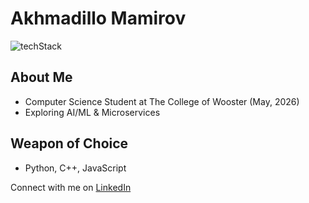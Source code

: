 # Akhmadillo Mamirov
![techStack](https://github.com/akhmadmamirov/akhmadmamirov/assets/105142060/04914f33-870e-4fd1-9913-be4aff89f716)

## About Me
- Computer Science Student at The College of Wooster (May, 2026)
- Exploring AI/ML & Microservices

## Weapon of Choice
- Python, C++, JavaScript

Connect with me on [LinkedIn](https://www.linkedin.com/in/akhmadillomamirov/)
